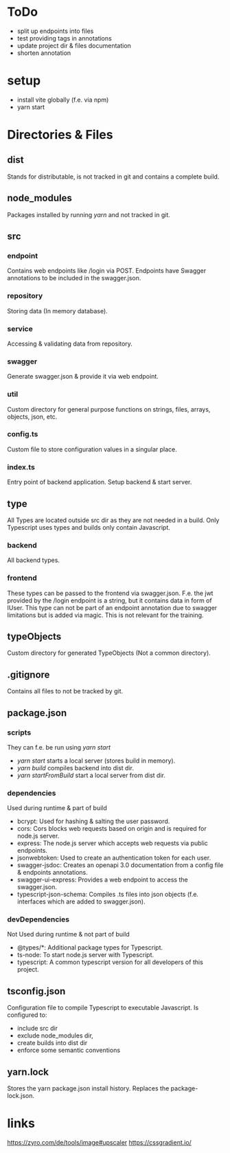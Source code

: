 # ToDo
- split up endpoints into files
- test providing tags in annotations
- update project dir & files documentation
- shorten annotation

# setup
- install vite globally (f.e. via npm)
- yarn start

# Directories & Files
## dist
Stands for distributable, is not tracked in git and contains a complete build.
## node_modules
Packages installed by running *yarn* and not tracked in git.
## src
### endpoint
Contains web endpoints like /login via POST.
Endpoints have Swagger annotations to be included in the swagger.json.
### repository
Storing data (In memory database).
### service
Accessing & validating data from repository.
### swagger
Generate swagger.json & provide it via web endpoint.
### util
Custom directory for general purpose functions on strings, files, arrays, objects, json, etc.
### config.ts
Custom file to store configuration values in a singular place.
### index.ts
Entry point of backend application. Setup backend & start server.
## type
All Types are located outside src dir as they are not needed in a build.
Only Typescript uses types and builds only contain Javascript.
### backend
All backend types.
### frontend
These types can be passed to the frontend via swagger.json.
F.e. the jwt provided by the /login endpoint is a string, but it contains data in form of IUser.
This type can not be part of an endpoint annotation due to swagger limitations but is added via magic.
This is not relevant for the training.
## typeObjects
Custom directory for generated TypeObjects (Not a common directory).
## .gitignore
Contains all files to not be tracked by git.
## package.json
### scripts
They can f.e. be run using *yarn start*
- *yarn start* starts a local server (stores build in memory).
- *yarn build* compiles backend into dist dir.
- *yarn startFromBuild* start a local server from dist dir.
### dependencies
Used during runtime & part of build
- bcrypt: Used for hashing & salting the user password.
- cors: Cors blocks web requests based on origin and is required for node.js server.
- express: The node.js server which accepts web requests via public endpoints.
- jsonwebtoken: Used to create an authentication token for each user.
- swagger-jsdoc: Creates an openapi 3.0 documentation from a config file & endpoints annotations.
- swagger-ui-express: Provides a web endpoint to access the swagger.json.
- typescript-json-schema: Compiles .ts files into json objects (f.e. interfaces which are added to swagger.json).
### devDependencies
Not Used during runtime & not part of build
- @types/*: Additional package types for Typescript.
- ts-node: To start node.js server with Typescript.
- typescript: A common typescript version for all developers of this project.
## tsconfig.json
Configuration file to compile Typescript to executable Javascript.
Is configured to:
- include src dir
- exclude node_modules dir,
- create builds into dist dir
- enforce some semantic conventions
## yarn.lock
Stores the yarn package.json install history.
Replaces the package-lock.json.

# links
https://zyro.com/de/tools/image#upscaler
https://cssgradient.io/

